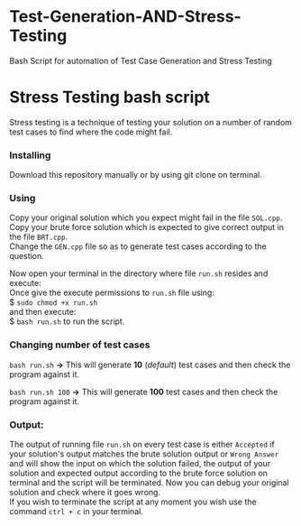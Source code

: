 # Test-Generation-AND-Stress-Testing

Bash Script for automation of Test Case Generation and Stress Testing

# Stress Testing bash script

Stress testing is a technique of testing your solution on a number of random test cases to find where the code might fail. 

### Installing
Download this repository manually or by using git clone on terminal.

### Using
Copy your original solution which you expect might fail in the file `SOL.cpp`. <br>
Copy your brute force solution which is expected to give correct output in the file `BRT.cpp`. <br>
Change the `GEN.cpp` file so as to generate test cases according to the question. <br>

Now open your terminal in the directory where file `run.sh` resides and execute:<br>
Once give the execute permissions to `run.sh` file using: <br>
$ `sudo chmod +x run.sh` <br>
and then execute: <br>
$ `bash run.sh` to run the script.

### Changing number of test cases
`bash run.sh`
**->** This will generate **10** (_default_) test cases and then check the program against it.

`bash run.sh 100`
**->** This will generate **100** test cases and then check the program against it.

### Output:
The output of running file `run.sh` on every test case is either `Accepted` if your solution's output matches the brute solution output or `Wrong Answer` and will show the input on which the solution failed, the output of your solution and expected output according to the brute force solution on terminal and the script will be terminated. Now you can debug your original solution and check where it goes wrong. <br>
If you wish to terminate the script at any moment you wish use the command `ctrl + c` in your terminal.<br>
